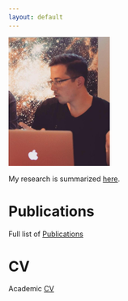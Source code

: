 ```yaml
---
layout: default
---
```



<img src="jmb.jpg" alt="Drawing" style="width: 200px;"/>

My research is summarized [here](/research/).


# Publications
Full list of [Publications](/pubs.html)

# CV
Academic [CV](/cv/long-cv.pdf)

